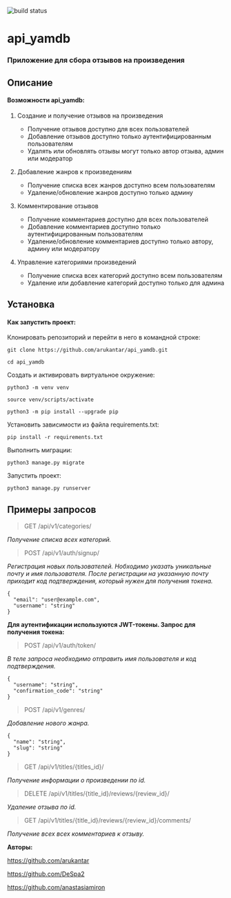 ![build status](https://github.com/lanazzk/yamdb_final/actions/workflows/yamdb_workflow.yml/badge.svg)
# api_yamdb
### Приложение для сбора отзывов на произведения

## Описание
#### Возможности api_yamdb:

1. Создание и получение отзывов на произведения
   - Получение отзывов доступно для всех пользователей
   - Добавление отзывов доступно только аутентифицированным пользователям
   - Удалять или обновлять отзывы могут только автор отзыва, админ или модератор

2. Добавление жанров к произведениям
   - Получение списка всех жанров доступно всем пользователям
   - Удаление/обновление жанров доступно только админу

3. Комментирование отзывов
   - Получение комментариев доступно для всех пользователей
   - Добавление комментариев доступно только аутентифицированным пользователям
   - Удаление/обновление комментариев доступно только автору, админу или модератору

4. Управление категориями произведений
   - Получение списка всех категорий доступно всем пользователям
   - Удаление или добавление категорий доступно только для админа
   
## Установка
#### Как запустить проект:

Клонировать репозиторий и перейти в него в командной строке:

```
git clone https://github.com/arukantar/api_yamdb.git
```

```
cd api_yamdb
```

Cоздать и активировать виртуальное окружение:

```
python3 -m venv venv
```

```
source venv/scripts/activate
```

```
python3 -m pip install --upgrade pip
```

Установить зависимости из файла requirements.txt:

```
pip install -r requirements.txt
```

Выполнить миграции:

```
python3 manage.py migrate
```

Запустить проект:

```
python3 manage.py runserver
```

## Примеры запросов
> GET /api/v1/categories/

  _Получение списка всех категорий._

> POST /api/v1/auth/signup/

  _Регистрация новых пользователей. Нобходимо указать уникальные почту и имя пользователя._
  _После регистрации на указанную почту приходит код подтверждения, который нужен для получения токена._

```
{
  "email": "user@example.com",
  "username": "string"
}
```

**Для аутентификации используются JWT-токены. Запрос для получения токена:**

> POST /api/v1/auth/token/

  _В теле запроса необходимо отправить имя пользователя и код подтверждения._

```
{
  "username": "string",
  "confirmation_code": "string"
}
```

> POST /api/v1/genres/

  _Добавление нового жанра._

```
{
  "name": "string",
  "slug": "string"
}
```

> GET /api/v1/titles/{titles_id}/

  _Получение информации о произведении по id._

> DELETE /api/v1/titles/{title_id}/reviews/{review_id}/

  _Удаление отзыва по id._

> GET /api/v1/titles/{title_id}/reviews/{review_id}/comments/

  _Получение всех всех комментариев к отзыву._


**Авторы:**

https://github.com/arukantar

https://github.com/DeSpa2

https://github.com/anastasiamiron